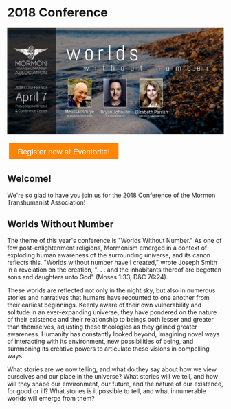 # 2018 Conference

![Splash](../assets/worlds_without_number_keynotes_1920x940.jpg)

</p>
<style>
  .register-button {
    display: inline-block;
    text-decoration: none; 
    padding: 6px 20px; 
    font-size: 18px; 
    color: #fff; 
    border: none; 
    background-color: rgb(255,133,5); 
    font-weight: 500; 
    border-radius: 2px;
    cursor: pointer; font-family: Abel, 'Helvetica Neue', Helvetica, Arial, sans-serif;
    margin: 4px;
  }
  .register-button:hover {
    text-decoration: underline !important;
  }
</style>
<a href="https://www.eventbrite.com/e/2018-conference-of-the-mormon-transhumanist-association-registration-42931748014?ref=transfigurism" target="_blank" class="register-button">
  Register now at Eventbrite!
</a>
<p>


## Welcome!
We're so glad to have you join us for the 2018 Conference of the Mormon Transhumanist Association!


## Worlds Without Number
The theme of this year's conference is "Worlds Without Number." As one of few post-enlightenment religions, Mormonism emerged in a context of exploding human awareness of the surrounding universe, and its canon reflects this. "Worlds without number have I created," wrote Joseph Smith in a revelation on the creation, ". . . and the inhabitants thereof are begotten sons and daughters unto God" (Moses 1:33, D&C 76:24).

These worlds are reflected not only in the night sky, but also in numerous stories and narratives that humans have recounted to one another from their earliest beginnings. Keenly aware of their own vulnerability and solitude in an ever-expanding universe, they have pondered on the nature of their existence and their relationship to beings both lesser and greater than themselves, adjusting these theologies as they gained greater awareness. Humanity has constantly looked beyond, imagining novel ways of interacting with its environment, new possibilities of being, and summoning its creative powers to articulate these visions in compelling ways.

What stories are we now telling, and what do they say about how we view ourselves and our place in the universe? What stories will we tell, and how will they shape our environment, our future, and the nature of our existence, for good or ill? What stories is it possible to tell, and what innumerable worlds will emerge from them?
